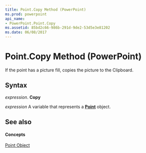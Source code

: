 ```yaml
---
title: Point.Copy Method (PowerPoint)
ms.prod: powerpoint
api_name:
- PowerPoint.Point.Copy
ms.assetid: 85bd2c66-986b-291d-9de2-53d5e3e81202
ms.date: 06/08/2017
---
```



# Point.Copy Method (PowerPoint)

If the point has a picture fill, copies the picture to the Clipboard.


## Syntax

 _expression_. **Copy**

 _expression_ A variable that represents a **[Point](PowerPoint.Point.md)** object.


## See also


#### Concepts


[Point Object](PowerPoint.Point.md)

